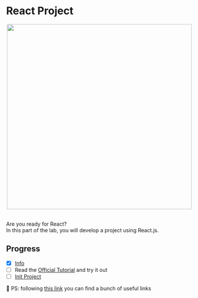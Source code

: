 # React Project

<div align="center">
  <img src="https://icon-library.com/images/react-icon/react-icon-11.jpg" width="500">
</div>
<br/>

Are you ready for React?<br/>
In this part of the lab, you will develop a project using React.js. <br/>

## Progress

- [x] [Info](#frontend-lab)
- [ ] Read the [Official Tutorial](https://ru.reactjs.org/docs/getting-started.html) and try it out
- [ ] [Init Project](./init.md)

🔮 PS: following [this link](../useful-links.md) you can find a bunch of useful links
